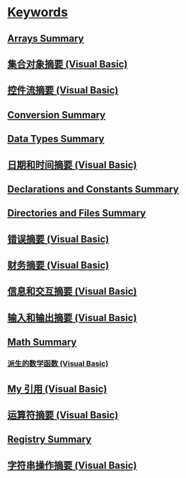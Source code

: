 # [Keywords](TocOutOfQuery)
## [Arrays Summary](TocOutOfQuery)
## [集合对象摘要 (Visual Basic)](collection-object-summary.md)
## [控件流摘要 (Visual Basic)](control-flow-summary.md)
## [Conversion Summary](TocOutOfQuery)
## [Data Types Summary](TocOutOfQuery)
## [日期和时间摘要 (Visual Basic)](dates-and-times-summary.md)
## [Declarations and Constants Summary](TocOutOfQuery)
## [Directories and Files Summary](TocOutOfQuery)
## [错误摘要 (Visual Basic)](errors-summary.md)
## [财务摘要 (Visual Basic)](financial-summary.md)
## [信息和交互摘要 (Visual Basic)](information-and-interaction-summary.md)
## [输入和输出摘要 (Visual Basic)](input-and-output-summary.md)
## [Math Summary](TocOutOfQuery)
### [派生的数学函数 (Visual Basic)](derived-math-functions.md)
## [My 引用 (Visual Basic)](my-reference.md)
## [运算符摘要 (Visual Basic)](operators-summary.md)
## [Registry Summary](TocOutOfQuery)
## [字符串操作摘要 (Visual Basic)](string-manipulation-summary.md)
